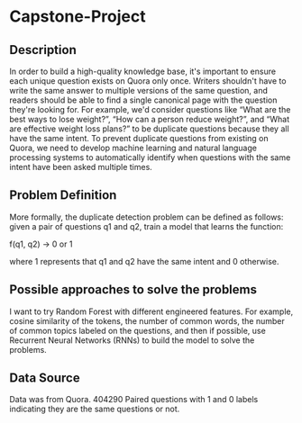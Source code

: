 # Capstone-Project
## Description

In order to build a high-quality knowledge base, it's important to ensure each unique question exists on Quora only once. Writers shouldn't have to write the same answer to multiple versions of the same question, and readers should be able to find a single canonical page with the question they're looking for. For example, we'd consider questions like “What are the best ways to lose weight?”, “How can a person reduce weight?”, and “What are effective weight loss plans?” to be duplicate questions because they all have the same intent. To prevent duplicate questions from existing on Quora, we need to develop machine learning and natural language processing systems to automatically identify when questions with the same intent have been asked multiple times.

## Problem Definition

More formally, the duplicate detection problem can be defined as follows: given a pair of questions q1 and q2, train a model that learns the function:

 f(q1, q2) → 0 or 1

 where 1 represents that q1 and q2 have the same intent and 0 otherwise.

## Possible approaches to solve the problems

 I want to try Random Forest with different engineered features. For example, cosine similarity of the tokens, the number of common words, the number of common topics labeled on the questions, and then if possible, use Recurrent Neural Networks (RNNs) to build the model to solve the problems.

## Data Source

Data was from Quora. 404290 Paired questions with 1 and 0 labels indicating they are the same questions or not.

